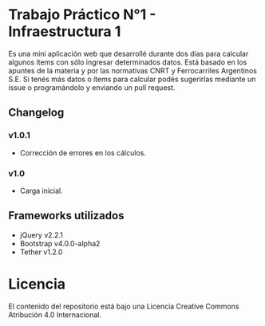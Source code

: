 # Trabajo Práctico N°1 - Infraestructura 1
Es una mini aplicación web que desarrollé durante dos días para calcular algunos ítems con sólo ingresar determinados datos. 
Está basado en los apuntes de la materia y por las normativas CNRT y Ferrocarriles Argentinos S.E. 
Si tenés más datos o ítems para calcular podés sugerirlas mediante un issue o programándolo y enviando un pull request. 

## Changelog

### v1.0.1
* Corrección de errores en los cálculos. 

### v1.0
* Carga inicial.

## Frameworks utilizados
* jQuery v2.2.1
* Bootstrap v4.0.0-alpha2
* Tether v1.2.0

# Licencia 
El contenido del repositorio está bajo una Licencia Creative Commons Atribución 4.0 Internacional.